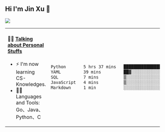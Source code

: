 
## Hi I'm Jin Xu 👋
![](https://komarev.com/ghpvc/?username=jiayouxujin&color=brightgreen&label=PROFILE+VIEWS)



<table align="center">
<tr>
<td valign="top" width="60%">

#### 🏋️‍♀️ <a href="https://github.com/jiayouxujin" target="_blank">Talking about Personal Stuffs</a>
<!-- recent_releases starts -->

- ⚡  I'm now learning CS-Knowledges.  
- 🏊‍♂️ Languages and Tools: Go、Java、Python、C
<!-- recent_releases ends -->
</td>
<td>
 
<!--START_SECTION:waka-->

```txt
Python       5 hrs 37 mins   █████████████████████▓░░░   86.28 %
YAML         39 mins         ██▓░░░░░░░░░░░░░░░░░░░░░░   10.01 %
SQL          7 mins          ▒░░░░░░░░░░░░░░░░░░░░░░░░   01.91 %
JavaScript   4 mins          ▒░░░░░░░░░░░░░░░░░░░░░░░░   01.24 %
Markdown     1 min           ░░░░░░░░░░░░░░░░░░░░░░░░░   00.34 %
```

<!--END_SECTION:waka-->
 
</td>
</tr>
</table>





